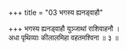 +++
title = "03 भगस्य ह्यनड्वाहौ"

+++
भगस्य ह्यनड्वाहौ युञ्जाथां राशिवाहनौ ।  
अधा पृथिव्याः कीलालमिहा वहतमश्विना ॥ ३ ॥
